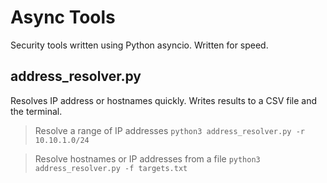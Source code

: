 # Async Tools
Security tools written using Python asyncio. Written for speed.

## address_resolver.py
Resolves IP address or hostnames quickly. Writes results to a CSV file and the terminal.

> Resolve a range of IP addresses
`python3 address_resolver.py -r 10.10.1.0/24`

> Resolve hostnames or IP addresses from a file
`python3 address_resolver.py -f targets.txt`
